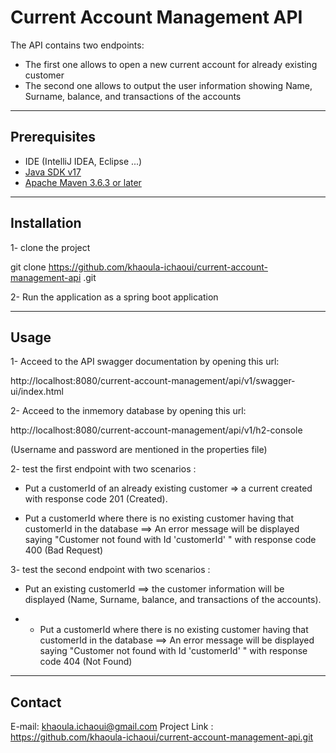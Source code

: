 # Current Account Management API

The API contains two endpoints:
 - The first one allows to open a new current account for already existing customer
 - The second one allows to output the user information showing Name, Surname,
   balance, and transactions of the accounts

---

## Prerequisites

- IDE (IntelliJ IDEA, Eclipse ...)
- [Java SDK v17](https://www.java.com/)
- [Apache Maven 3.6.3 or later](https://maven.apache.org/)
---

## Installation

1- clone the project

git clone https://github.com/khaoula-ichaoui/current-account-management-api
.git

2- Run the application as a spring boot application

---

## Usage

1- Acceed to the API swagger documentation by opening this url:

http://localhost:8080/current-account-management/api/v1/swagger-ui/index.html

2- Acceed to the inmemory database by opening this url: 

http://localhost:8080/current-account-management/api/v1/h2-console

(Username and password are mentioned in the properties file)

2- test the first endpoint with two scenarios :

- Put a customerId of an already existing customer => a current created with response code 201 (Created).


- Put a customerId where there is no existing customer having that customerId in the database
==> An error message will be displayed saying  "Customer not found with Id 'customerId' "
with response code 400 (Bad Request)


3- test the second endpoint with two scenarios :

- Put an existing customerId ==> the customer information will be displayed (Name, Surname, balance, and transactions of the accounts).


- - Put a customerId where there is no existing customer having that customerId in the database
    ==> An error message will be displayed saying  "Customer not found with Id 'customerId' "
    with response code 404 (Not Found)
---

## Contact

E-mail: khaoula.ichaoui@gmail.com
Project Link : https://github.com/khaoula-ichaoui/current-account-management-api.git

